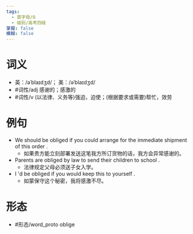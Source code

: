 ```yaml
---
tags:
  - 首字母/O
  - 级别/高考四级
掌握: false
模糊: false
---
```

# 词义
- 英：/əˈblaɪdʒd/； 美：/əˈblaɪdʒd/
- #词性/adj  感谢的；感激的
- #词性/v  (以法律、义务等)强迫，迫使；(根据要求或需要)帮忙，效劳
# 例句
- We should be obliged if you could arrange for the immediate shipment of this order .
	- 如果贵方能立刻部署发送这笔我方所订货物的话，我方会异常感谢的。
- Parents are obliged by law to send their children to school .
	- 法律规定父母必须送子女入学。
- I 'd be obliged if you would keep this to yourself .
	- 如蒙保守这个秘密，我将感激不尽。
# 形态
- #形态/word_proto oblige
